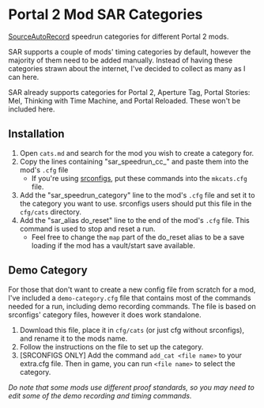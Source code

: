 # Portal 2 Mod SAR Categories
[SourceAutoRecord](https://sar.portal2.sr) speedrun categories for different Portal 2 mods.

SAR supports a couple of mods' timing categories by default, however the majority of them need to be added manually. Instead of having these categories strawn about the internet, I've decided to collect as many as I can here.

SAR already supports categories for Portal 2, Aperture Tag, Portal Stories: Mel, Thinking with Time Machine, and Portal Reloaded. These won't be included here.

## Installation
1. Open `cats.md` and search for the mod you wish to create a category for.
2. Copy the lines containing "sar_speedrun_cc_" and paste them into the mod's `.cfg` file
   - If you're using [srconfigs](https://github.com/p2sr/srconfigs), put these commands into the `mkcats.cfg` file.
3. Add the "sar_speedrun_category" line to the mod's `.cfg` file and set it to the category you want to use. srconfigs users should put this file in the `cfg/cats` directory.
4. Add the "sar_alias do_reset" line to the end of the mod's `.cfg` file. This command is used to stop and reset a run.
   - Feel free to change the `map` part of the do_reset alias to be a save loading if the mod has a vault/start save available.

## Demo Category
For those that don't want to create a new config file from scratch for a mod, I've included a `demo-category.cfg` file that contains most of the commands needed for a run, including demo recording commands. The file is based on srconfigs' category files, however it does work standalone.

1. Download this file, place it in `cfg/cats` (or just cfg without srconfigs), and rename it to the mods name.
2. Follow the instructions on the file to set up the category.
3. [SRCONFIGS ONLY] Add the command `add_cat <file name>` to your extra.cfg file. Then in game, you can run `<file name>` to select the category.

*Do note that some mods use different proof standards, so you may need to edit some of the demo recording and timing commands.*